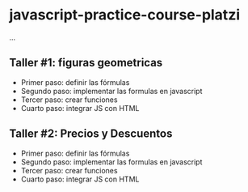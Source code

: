 # javascript-practice-course-platzi

...

## Taller #1: figuras geometricas

- Primer paso: definir las fórmulas 
- Segundo paso: implementar las formulas en javascript
- Tercer paso: crear funciones
- Cuarto paso: integrar JS con HTML


## Taller #2: Precios y Descuentos

- Primer paso: definir las fórmulas 
- Segundo paso: implementar las formulas en javascript
- Tercer paso: crear funciones
- Cuarto paso: integrar JS con HTML